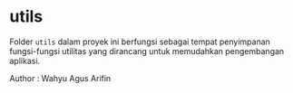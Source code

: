 # utils

Folder `utils` dalam proyek ini berfungsi sebagai tempat penyimpanan fungsi-fungsi utilitas yang dirancang untuk memudahkan pengembangan aplikasi.


Author : Wahyu Agus Arifin